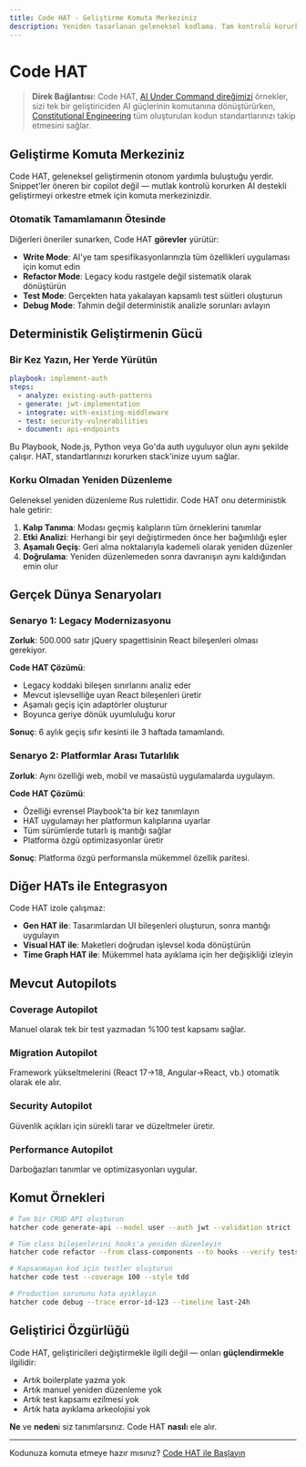```yaml
---
title: Code HAT - Geliştirme Komuta Merkeziniz
description: Yeniden tasarlanan geleneksel kodlama. Tam kontrolü korurken deterministik AI yardımıyla yazın, yeniden düzenleyin, test edin ve konuşlandırın.
---
```


# <DocIcon type="code" inline /> Code HAT

> **Direk Bağlantısı:** Code HAT, [AI Under Command direğimizi](/tr/pillars-ai-under-command) örnekler, sizi tek bir geliştiriciden AI güçlerinin komutanına dönüştürürken, [Constitutional Engineering](/tr/constitutional-engineering) tüm oluşturulan kodun standartlarınızı takip etmesini sağlar.

## Geliştirme Komuta Merkeziniz

Code HAT, geleneksel geliştirmenin otonom yardımla buluştuğu yerdir. Snippet'ler öneren bir copilot değil — mutlak kontrolü korurken AI destekli geliştirmeyi orkestre etmek için komuta merkezinizdir.

### Otomatik Tamamlamanın Ötesinde

Diğerleri öneriler sunarken, Code HAT **görevler** yürütür:

- **Write Mode**: AI'ye tam spesifikasyonlarınızla tüm özellikleri uygulaması için komut edin
- **Refactor Mode**: Legacy kodu rastgele değil sistematik olarak dönüştürün
- **Test Mode**: Gerçekten hata yakalayan kapsamlı test süitleri oluşturun
- **Debug Mode**: Tahmin değil deterministik analizle sorunları avlayın

## Deterministik Geliştirmenin Gücü

### Bir Kez Yazın, Her Yerde Yürütün

```yaml
playbook: implement-auth
steps:
  - analyze: existing-auth-patterns
  - generate: jwt-implementation
  - integrate: with-existing-middleware
  - test: security-vulnerabilities
  - document: api-endpoints
```

Bu Playbook, Node.js, Python veya Go'da auth uyguluyor olun aynı şekilde çalışır. HAT, standartlarınızı korurken stack'inize uyum sağlar.

### Korku Olmadan Yeniden Düzenleme

Geleneksel yeniden düzenleme Rus rulettidir. Code HAT onu deterministik hale getirir:

1. **Kalıp Tanıma**: Modası geçmiş kalıpların tüm örneklerini tanımlar
2. **Etki Analizi**: Herhangi bir şeyi değiştirmeden önce her bağımlılığı eşler
3. **Aşamalı Geçiş**: Geri alma noktalarıyla kademeli olarak yeniden düzenler
4. **Doğrulama**: Yeniden düzenlemeden sonra davranışın aynı kaldığından emin olur

## Gerçek Dünya Senaryoları

### Senaryo 1: Legacy Modernizasyonu

**Zorluk**: 500.000 satır jQuery spagettisinin React bileşenleri olması gerekiyor.

**Code HAT Çözümü**:

- Legacy koddaki bileşen sınırlarını analiz eder
- Mevcut işlevselliğe uyan React bileşenleri üretir
- Aşamalı geçiş için adaptörler oluşturur
- Boyunca geriye dönük uyumluluğu korur

**Sonuç**: 6 aylık geçiş sıfır kesinti ile 3 haftada tamamlandı.

### Senaryo 2: Platformlar Arası Tutarlılık

**Zorluk**: Aynı özelliği web, mobil ve masaüstü uygulamalarda uygulayın.

**Code HAT Çözümü**:

- Özelliği evrensel Playbook'ta bir kez tanımlayın
- HAT uygulamayı her platformun kalıplarına uyarlar
- Tüm sürümlerde tutarlı iş mantığı sağlar
- Platforma özgü optimizasyonlar üretir

**Sonuç**: Platforma özgü performansla mükemmel özellik paritesi.

## Diğer HATs ile Entegrasyon

Code HAT izole çalışmaz:

- **Gen HAT ile**: Tasarımlardan UI bileşenleri oluşturun, sonra mantığı uygulayın
- **Visual HAT ile**: Maketleri doğrudan işlevsel koda dönüştürün
- **Time Graph HAT ile**: Mükemmel hata ayıklama için her değişikliği izleyin

## Mevcut Autopilots

### Coverage Autopilot

Manuel olarak tek bir test yazmadan %100 test kapsamı sağlar.

### Migration Autopilot

Framework yükseltmelerini (React 17→18, Angular→React, vb.) otomatik olarak ele alır.

### Security Autopilot

Güvenlik açıkları için sürekli tarar ve düzeltmeler üretir.

### Performance Autopilot

Darboğazları tanımlar ve optimizasyonları uygular.

## Komut Örnekleri

```bash
# Tam bir CRUD API oluşturun
hatcher code generate-api --model user --auth jwt --validation strict

# Tüm class bileşenlerini hooks'a yeniden düzenleyin
hatcher code refactor --from class-components --to hooks --verify tests

# Kapsanmayan kod için testler oluşturun
hatcher code test --coverage 100 --style tdd

# Production sorununu hata ayıklayın
hatcher code debug --trace error-id-123 --timeline last-24h
```

## Geliştirici Özgürlüğü

Code HAT, geliştiricileri değiştirmekle ilgili değil — onları **güçlendirmekle** ilgilidir:

- Artık boilerplate yazma yok
- Artık manuel yeniden düzenleme yok
- Artık test kapsamı ezilmesi yok
- Artık hata ayıklama arkeolojisi yok

**Ne** ve **neden**i siz tanımlarsınız. Code HAT **nasıl**ı ele alır.

---

Kodunuza komuta etmeye hazır mısınız? [Code HAT ile Başlayın](/tr/getting-started#code-hat)

<PageCTA
  title="Code HAT'te Ustalaşın"
  subtitle="AI güçlendirmesiyle kodu nasıl yazdığınızı, test ettiğinizi ve yeniden düzenlediğinizi dönüştürün"
  buttonText="Daha Akıllı Kodlamaya Başlayın"
  buttonLink="/tr/getting-started"
  buttonStyle="secondary"
  footer="Kodunuza komuta edin. Uzmanlığınızı güçlendirin."
/>
